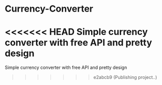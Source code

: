 # Currency-Converter
<<<<<<< HEAD
Simple currency converter with free API and pretty design
=======
Simple currency converter with free API and pretty design
>>>>>>> e2abcb9 (Publishing project..)
